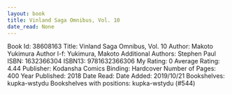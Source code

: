 ```yaml
---
layout: book
title: Vinland Saga Omnibus, Vol. 10
date_read: None
---
```


Book Id: 38608163
Title: Vinland Saga Omnibus, Vol. 10
Author: Makoto Yukimura
Author l-f: Yukimura, Makoto
Additional Authors: Stephen Paul
ISBN: 1632366304
ISBN13: 9781632366306
My Rating: 0
Average Rating: 4.44
Publisher: Kodansha Comics
Binding: Hardcover
Number of Pages: 400
Year Published: 2018
Date Read: 
Date Added: 2019/10/21
Bookshelves: kupka-wstydu
Bookshelves with positions: kupka-wstydu (#544)

